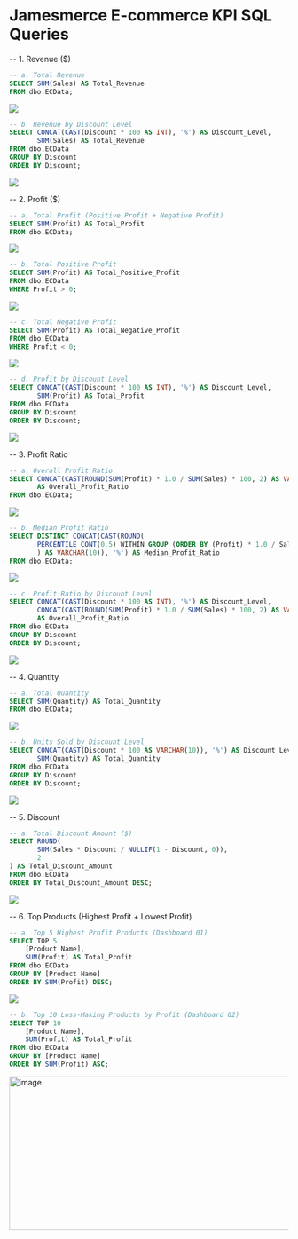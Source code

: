 # Jamesmerce E-commerce KPI SQL Queries


-- 1. Revenue ($)
```sql
-- a. Total Revenue
SELECT SUM(Sales) AS Total_Revenue
FROM dbo.ECData;
``` 
![](https://github.com/jameshoangvu/james_data_portfolio/blob/main/Project_01_Jamesmerce_KPI_Analytics/sql/KPI_result_images/Total_Revenue.png?raw=true)

```sql
-- b. Revenue by Discount Level
SELECT CONCAT(CAST(Discount * 100 AS INT), '%') AS Discount_Level, 
       SUM(Sales) AS Total_Revenue
FROM dbo.ECData
GROUP BY Discount
ORDER BY Discount;
```
![](https://github.com/jameshoangvu/james_data_portfolio/blob/main/Project_01_Jamesmerce_KPI_Analytics/sql/KPI_result_images/Revenue_by_discount_level.png?raw=true)

-- 2. Profit ($)
```sql
-- a. Total Profit (Positive Profit + Negative Profit)
SELECT SUM(Profit) AS Total_Profit
FROM dbo.ECData;
```
![](https://github.com/jameshoangvu/james_data_portfolio/blob/main/Project_01_Jamesmerce_KPI_Analytics/sql/KPI_result_images/Total_profit.png)

```sql
-- b. Total Positive Profit
SELECT SUM(Profit) AS Total_Positive_Profit
FROM dbo.ECData
WHERE Profit > 0;
```
![](https://github.com/jameshoangvu/james_data_portfolio/blob/main/Project_01_Jamesmerce_KPI_Analytics/sql/KPI_result_images/Total_positive_profit.png)

```sql
-- c. Total Negative Profit
SELECT SUM(Profit) AS Total_Negative_Profit
FROM dbo.ECData
WHERE Profit < 0;
```
![](https://github.com/jameshoangvu/james_data_portfolio/blob/main/Project_01_Jamesmerce_KPI_Analytics/sql/KPI_result_images/Total_negative_profit.png)

```sql
-- d. Profit by Discount Level
SELECT CONCAT(CAST(Discount * 100 AS INT), '%') AS Discount_Level,
       SUM(Profit) AS Total_Profit
FROM dbo.ECData
GROUP BY Discount
ORDER BY Discount;
```
![](https://github.com/jameshoangvu/james_data_portfolio/blob/main/Project_01_Jamesmerce_KPI_Analytics/sql/KPI_result_images/Profit_by_discount_level.png)

-- 3. Profit Ratio
```sql
-- a. Overall Profit Ratio
SELECT CONCAT(CAST(ROUND(SUM(Profit) * 1.0 / SUM(Sales) * 100, 2) AS VARCHAR(10)), '%') 
       AS Overall_Profit_Ratio
FROM dbo.ECData;
```
![](https://github.com/jameshoangvu/james_data_portfolio/blob/main/Project_01_Jamesmerce_KPI_Analytics/sql/KPI_result_images/Overall_Profit_Ratio.png)

```sql
-- b. Median Profit Ratio
SELECT DISTINCT CONCAT(CAST(ROUND(
       PERCENTILE_CONT(0.5) WITHIN GROUP (ORDER BY (Profit) * 1.0 / Sales * 100) OVER(), 2
       ) AS VARCHAR(10)), '%') AS Median_Profit_Ratio
FROM dbo.ECData;
```
![](https://github.com/jameshoangvu/james_data_portfolio/blob/main/Project_01_Jamesmerce_KPI_Analytics/sql/KPI_result_images/Median_profit_ratio.png)

```sql
-- c. Profit Ratio by Discount Level
SELECT CONCAT(CAST(Discount * 100 AS INT), '%') AS Discount_Level,
       CONCAT(CAST(ROUND(SUM(Profit) * 1.0 / SUM(Sales) * 100, 2) AS VARCHAR(10)), '%') 
       AS Overall_Profit_Ratio
FROM dbo.ECData
GROUP BY Discount
ORDER BY Discount;
```
![](https://github.com/jameshoangvu/james_data_portfolio/blob/main/Project_01_Jamesmerce_KPI_Analytics/sql/KPI_result_images/Profit_ratio_by_discount_level.png)

-- 4. Quantity
```sql
-- a. Total Quantity
SELECT SUM(Quantity) AS Total_Quantity
FROM dbo.ECData;
```
![](https://github.com/jameshoangvu/james_data_portfolio/blob/main/Project_01_Jamesmerce_KPI_Analytics/sql/KPI_result_images/Total_quantity.png)

```sql
-- b. Units Sold by Discount Level
SELECT CONCAT(CAST(Discount * 100 AS VARCHAR(10)), '%') AS Discount_Level, 
       SUM(Quantity) AS Total_Quantity
FROM dbo.ECData
GROUP BY Discount
ORDER BY Discount;
```
![](https://github.com/jameshoangvu/james_data_portfolio/blob/main/Project_01_Jamesmerce_KPI_Analytics/sql/KPI_result_images/Quantity_by_discount_level.png)

-- 5. Discount
```sql
-- a. Total Discount Amount ($)
SELECT ROUND(
       SUM(Sales * Discount / NULLIF(1 - Discount, 0)), 
       2
) AS Total_Discount_Amount
FROM dbo.ECData
ORDER BY Total_Discount_Amount DESC;
```
![](https://github.com/jameshoangvu/james_data_portfolio/blob/main/Project_01_Jamesmerce_KPI_Analytics/sql/KPI_result_images/Total_Discount.png)

-- 6. Top Products (Highest Profit + Lowest Profit)
```sql
-- a. Top 5 Highest Profit Products (Dashboard 01)
SELECT TOP 5
    [Product Name],
    SUM(Profit) AS Total_Profit
FROM dbo.ECData
GROUP BY [Product Name]
ORDER BY SUM(Profit) DESC;
```
![](https://github.com/jameshoangvu/james_data_portfolio/blob/main/Project_01_Jamesmerce_KPI_Analytics/sql/KPI_result_images/top_5_highest_profit_products.png)

```sql
-- b. Top 10 Loss-Making Products by Profit (Dashboard 02)
SELECT TOP 10
    [Product Name],
    SUM(Profit) AS Total_Profit
FROM dbo.ECData
GROUP BY [Product Name]
ORDER BY SUM(Profit) ASC;
```
<img width="591" height="277" alt="image" src="https://github.com/user-attachments/assets/99de9c44-f340-4c00-a402-58193ddc6315" />

